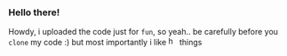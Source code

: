 ### Hello there!
Howdy, i uploaded the code just for `fun`, so yeah.. be carefully before you `clone` my code :)
but most importantly i like <img src="https://seeklogo.com/images/H/hentai-haven-logo-B9D8C4B3B8-seeklogo.com.png" alt="hentai" width="16" height="16"> things
